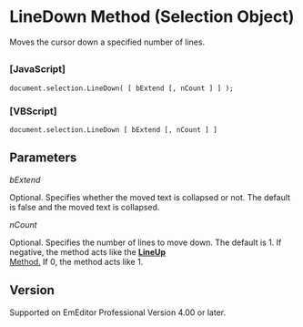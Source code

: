 # LineDown Method (Selection Object)

Moves the cursor down a specified number of lines.

## 

### \[JavaScript\]

```
document.selection.LineDown( [ bExtend [, nCount ] ] );
```

### \[VBScript\]

```
document.selection.LineDown [ bExtend [, nCount ] ]
```

## Parameters

_bExtend_

Optional. Specifies whether the moved text is collapsed or not. The default
is false and the moved text is collapsed.

_nCount_

Optional. Specifies the number of lines to move down. The default is 1. If
negative, the method acts like the [**LineUp** \
Method.](selection_lineup) If 0, the method acts like 1.

## Version

Supported on EmEditor Professional Version 4.00 or later.
